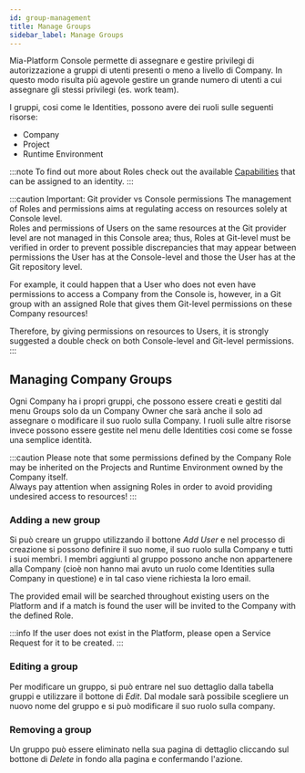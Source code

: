 ```yaml
---
id: group-management
title: Manage Groups
sidebar_label: Manage Groups
---
```


Mia-Platform Console permette di assegnare e gestire privilegi di autorizzazione a gruppi di utenti presenti o meno a livello di Company. In questo modo risulta più agevole gestire un grande numero di utenti a cui assegnare gli stessi privilegi (es. work team).

<!-- 
Mia-Platform Console enables certain Users to control other identities ability to access resources. This grants them ownership over the decision-making process regarding which resources are accessible and at what level of authorization. -->


I gruppi, cosi come le Identities, possono avere dei ruoli sulle seguenti risorse: 

* Company
* Project
* Runtime Environment


:::note
To find out more about Roles check out the available [Capabilities](/development_suite/identity-and-access-management/console-levels-and-permission-management.md#users-capabilities-inside-console) that can be assigned to an identity.
:::


<!-- In particular, a User can be assigned a Role on the following resources:

* Company
* Project
* Runtime Environment -->


<!-- Only Users with enough privileges will be granted access to the Identities administration portal and will be able to change identity Roles. -->

:::caution Important: Git provider vs Console permissions
The management of Roles and permissions aims at regulating access on resources solely at Console level.  
Roles and permissions of Users on the same resources at the Git provider level are not managed in this Console area; thus, Roles at Git-level must be verified in order to prevent possible discrepancies that may appear between permissions the User has at the Console-level and those the User has at the Git repository level.

For example, it could happen that a User who does not even have permissions to access a Company from the Console is, however, in a Git group with an assigned Role that gives them Git-level permissions on these Company resources!

Therefore, by giving permissions on resources to Users, it is strongly suggested a double check on both Console-level and Git-level permissions.
:::

## Managing Company Groups
<!-- A User with enough administrative permission on a specific Company will be able to view the existing identities in the Company, add new ones and change the existing identities' Roles. -->

Ogni Company ha i propri gruppi, che possono essere creati e gestiti dal menu Groups solo da un Company Owner che sarà anche il solo ad assegnare o modificare il suo ruolo sulla Company. I ruoli sulle altre risorse invece possono essere gestite nel menu delle Identities cosi come se fosse una semplice identità. 

<!-- TODO: ![Group table](./img/group-management/group_table.png) -->

:::caution
Please note that some permissions defined by the Company Role may be inherited on the Projects and Runtime Environment owned by the Company itself.  
Always pay attention when assigning Roles in order to avoid providing undesired access to resources!
:::

### Adding a new group

<!-- The Company Owner can add a new User by pressing the *Add user* button. The User invitation process will require the invited User email to be provided. -->

Si può creare un gruppo utilizzando il bottone *Add User* e nel processo di creazione si possono definire il suo nome, il suo ruolo sulla Company e tutti i suoi membri. I membri aggiunti al gruppo possono anche non appartenere alla Company (cioè non hanno mai avuto un ruolo come Identities sulla Company in questione) e in tal caso viene richiesta la loro email.

<!-- <div style={{display: 'flex', justifyContent: 'center'}}>
  <div style={{display: 'flex', width: '600px'}}>

TODO: ![Add group](./img/group-management/add_user.png)

  </div>
</div> -->

The provided email will be searched throughout existing users on the Platform and if a match is found the user will be invited to the Company with the defined Role.

:::info
If the user does not exist in the Platform, please open a Service Request for it to be created.
:::

### Editing a group

Per modificare un gruppo, si può entrare nel suo dettaglio dalla tabella gruppi e utilizzare il bottone di *Edit*. Dal modale sarà possibile scegliere un nuovo nome del gruppo e si può modificare il suo ruolo sulla company.

<!-- A User Role in the Company can be modified: to do so, simply click on the edit button for the desired User row and select the new Role. -->

<!-- 
<div style={{display: 'flex', justifyContent: 'center'}}>
  <div style={{display: 'flex', width: '600px'}}>

TODO: ![Edit group](./img/group-management/edit_group.png)

  </div>
</div> -->

### Removing a group

Un gruppo può essere eliminato nella sua pagina di dettaglio cliccando sul bottone di *Delete* in fondo alla pagina e confermando l'azione.

<!-- A User can be removed from the Company by clicking the trash icon on the table and confirming the action. -->

<!-- 
<div style={{display: 'flex', justifyContent: 'center'}}>
  <div style={{display: 'flex', width: '600px'}}>

TODO: ![Delete group](./img/group-management/delete_group.png)

  </div>
</div> -->

<!-- :::warning
Removing a User from the Company will kick the User out of every Project and Runtime Environment. While the User may be invited back in the Company, all their previously existing Roles will be lost and cannot be recovered, meaning they must be reassigned from scratch.
::: -->
